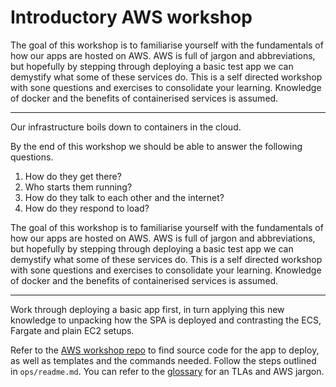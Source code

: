 # Introductory AWS workshop

The goal of this workshop is to familiarise yourself with the fundamentals of how our apps are hosted on AWS. AWS is full of jargon and abbreviations, but hopefully by stepping through deploying a basic test app we can demystify what some of these services do. This is a self directed workshop with sone questions and exercises to consolidate your learning. Knowledge of docker and the benefits of containerised services is assumed.

---

Our infrastructure boils down to containers in the cloud.

By the end of this workshop we should be able to answer the following questions.

1. How do they get there?
2. Who starts them running?
3. How do they talk to each other and the internet?
4. How do they respond to load?

The goal of this workshop is to familiarise yourself with the fundamentals of how our apps are hosted on AWS. AWS is full of jargon and abbreviations, but hopefully by stepping through deploying a basic test app we can demystify what some of these services do. This is a self directed workshop with sone questions and exercises to consolidate your learning. Knowledge of docker and the benefits of containerised services is assumed.

---

Work through deploying a basic app first, in turn applying this new knowledge to unpacking how the SPA is deployed and contrasting the ECS, Fargate and plain EC2 setups.

Refer to the [AWS workshop repo](https://github.com/miamollie/aws-workshop) to find source code for the app to deploy, as well as templates and the commands needed. Follow the steps outlined in `ops/readme.md`. You can refer to the [glossary](https://github.com/miamollie/aws-workshop/blob/master/ops/glossary.md) for an TLAs and AWS jargon. 
